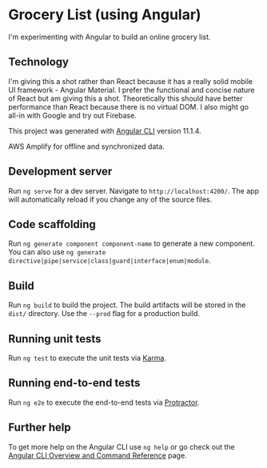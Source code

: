 # Grocery List (using Angular)

I'm experimenting with Angular to build an online grocery list.

## Technology

I'm giving this a shot rather than React because it has a really solid mobile UI framework - Angular Material. I prefer the functional and concise nature of React but am giving this a shot. Theoretically this should have better performance than React because there is no virtual DOM. I also might go all-in with Google and try out Firebase.

This project was generated with [Angular CLI](https://github.com/angular/angular-cli) version 11.1.4.

AWS Amplify for offline and synchronized data.

## Development server

Run `ng serve` for a dev server. Navigate to `http://localhost:4200/`. The app will automatically reload if you change any of the source files.

## Code scaffolding

Run `ng generate component component-name` to generate a new component. You can also use `ng generate directive|pipe|service|class|guard|interface|enum|module`.

## Build

Run `ng build` to build the project. The build artifacts will be stored in the `dist/` directory. Use the `--prod` flag for a production build.

## Running unit tests

Run `ng test` to execute the unit tests via [Karma](https://karma-runner.github.io).

## Running end-to-end tests

Run `ng e2e` to execute the end-to-end tests via [Protractor](http://www.protractortest.org/).

## Further help

To get more help on the Angular CLI use `ng help` or go check out the [Angular CLI Overview and Command Reference](https://angular.io/cli) page.
